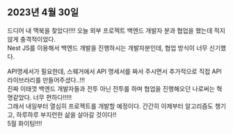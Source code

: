 ## **2023년 4월 30일**

드디어 내 맥북을 찾았다!!!! 오늘 외부 프로젝트 백엔드 개발자 분과 협업을 했는데 적지 않게 충격적이었다.  
Nest JS를 이용해서 백엔드 개발을 진행하시는 개발자분인데, 협업 방식이 너무 신기했다.

API명세서가 필요한데, 스웨거에서 API 명세서를 짜서 주시면서 추가적으로 직접 API 라이브러리를 만들어주셨다..!!!  
진짜 이태껏 백엔드 개발자들과 전투 아닌 전투를 하며 협업을 진행해오던 나로써는 혁명같았다. 너무 편하다!!!!!  
그래서 내일부터 열심히 프로젝트를 개발할 예정이다. 간간히 이제부터 알고리즘도 챙기고, 하루하루 부지런한 삶을 살아갈 것이다!!  
5월 화이팅!!!!

